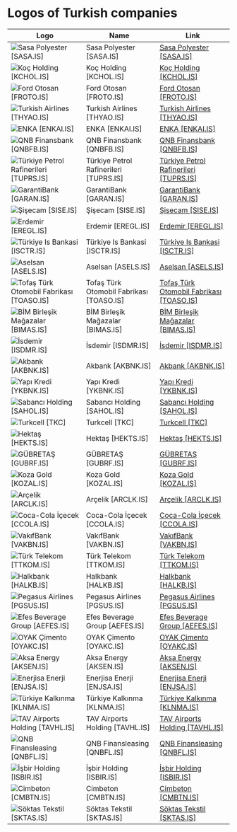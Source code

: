 # Logos of Turkish companies

| Logo | Name  | Link |
| ---- | ----  | ---- |
| ![Sasa Polyester [SASA.IS]](/img/128/SASA.IS-972fda45.png) | Sasa Polyester [SASA.IS] | [Sasa Polyester [SASA.IS]](sasa-polyester/logo/ ) |
| ![Koç Holding [KCHOL.IS]](/img/128/KCHOL.IS-c3c93517.png) | Koç Holding [KCHOL.IS] | [Koç Holding [KCHOL.IS]](koc-holding/logo/ ) |
| ![Ford Otosan [FROTO.IS]](/img/128/FROTO.IS-6d2a0089.png) | Ford Otosan [FROTO.IS] | [Ford Otosan [FROTO.IS]](ford-otosan/logo/ ) |
| ![Turkish Airlines [THYAO.IS]](/img/128/THYAO.IS-b69ad54f.png) | Turkish Airlines [THYAO.IS] | [Turkish Airlines [THYAO.IS]](turkish-airlines/logo/ ) |
| ![ENKA [ENKAI.IS]](/img/128/ENKAI.IS-fc2d3b14.png) | ENKA [ENKAI.IS] | [ENKA [ENKAI.IS]](enka/logo/ ) |
| ![QNB Finansbank [QNBFB.IS]](/img/128/QNBFB.IS-e3d430f2.png) | QNB Finansbank [QNBFB.IS] | [QNB Finansbank [QNBFB.IS]](qnb-finansbank/logo/ ) |
| ![Türkiye Petrol Rafinerileri [TUPRS.IS]](/img/128/TUPRS.IS-1270b64a.png) | Türkiye Petrol Rafinerileri [TUPRS.IS] | [Türkiye Petrol Rafinerileri [TUPRS.IS]](turkiye-petrol-rafinerileri/logo/ ) |
| ![GarantiBank [GARAN.IS]](/img/128/GARAN.IS-5c349a74.png) | GarantiBank [GARAN.IS] | [GarantiBank [GARAN.IS]](garantibank/logo/ ) |
| ![Şişecam [SISE.IS]](/img/128/SISE.IS-00f6f262.png) | Şişecam [SISE.IS] | [Şişecam [SISE.IS]](sisecam/logo/ ) |
| ![Erdemir [EREGL.IS]](/img/128/EREGL.IS-a377cd41.png) | Erdemir [EREGL.IS] | [Erdemir [EREGL.IS]](erdemir/logo/ ) |
| ![Türkiye Is Bankasi [ISCTR.IS]](/img/128/ISCTR.IS-71afd817.png) | Türkiye Is Bankasi [ISCTR.IS] | [Türkiye Is Bankasi [ISCTR.IS]](turkiye-is-bankasi/logo/ ) |
| ![Aselsan [ASELS.IS]](/img/128/ASELS.IS-767b5a64.png) | Aselsan [ASELS.IS] | [Aselsan [ASELS.IS]](aselsan/logo/ ) |
| ![Tofaş Türk Otomobil Fabrikası [TOASO.IS]](/img/128/TOASO.IS-7595856a.png) | Tofaş Türk Otomobil Fabrikası [TOASO.IS] | [Tofaş Türk Otomobil Fabrikası [TOASO.IS]](tofas-oto-fab/logo/ ) |
| ![BİM Birleşik Mağazalar [BIMAS.IS]](/img/128/BIMAS.IS-2a7239b0.png) | BİM Birleşik Mağazalar [BIMAS.IS] | [BİM Birleşik Mağazalar [BIMAS.IS]](bim-magazalar/logo/ ) |
| ![İsdemir [ISDMR.IS]](/img/128/ISDMR.IS-30504759.png) | İsdemir [ISDMR.IS] | [İsdemir [ISDMR.IS]](isdemir/logo/ ) |
| ![Akbank [AKBNK.IS]](/img/128/AKBNK.IS-6bc176e6.png) | Akbank [AKBNK.IS] | [Akbank [AKBNK.IS]](akbank/logo/ ) |
| ![Yapı Kredi [YKBNK.IS]](/img/128/YKBNK.IS-2d7d4742.png) | Yapı Kredi [YKBNK.IS] | [Yapı Kredi [YKBNK.IS]](yapi-kredi/logo/ ) |
| ![Sabancı Holding [SAHOL.IS]](/img/128/SAHOL.IS-fbb1aefb.png) | Sabancı Holding [SAHOL.IS] | [Sabancı Holding [SAHOL.IS]](sabanci-holding/logo/ ) |
| ![Turkcell [TKC]](/img/128/TKC-3ed578c6.png) | Turkcell [TKC] | [Turkcell [TKC]](turkcell/logo/ ) |
| ![Hektaş [HEKTS.IS]](/img/128/HEKTS.IS-1052069b.png) | Hektaş [HEKTS.IS] | [Hektaş [HEKTS.IS]](hektas/logo/ ) |
| ![GÜBRETAŞ [GUBRF.IS]](/img/128/GUBRF.IS-c16ad376.png) | GÜBRETAŞ [GUBRF.IS] | [GÜBRETAŞ [GUBRF.IS]](gubretas/logo/ ) |
| ![Koza Gold [KOZAL.IS]](/img/128/KOZAL.IS-872438b6.png) | Koza Gold [KOZAL.IS] | [Koza Gold [KOZAL.IS]](koza-gold/logo/ ) |
| ![Arçelik [ARCLK.IS]](/img/128/ARCLK.IS-fd58f458.png) | Arçelik [ARCLK.IS] | [Arçelik [ARCLK.IS]](arcelik/logo/ ) |
| ![Coca-Cola İçecek [CCOLA.IS]](/img/128/CCOLA.IS-1fff52f9.png) | Coca-Cola İçecek [CCOLA.IS] | [Coca-Cola İçecek [CCOLA.IS]](coca-cola-icecek/logo/ ) |
| ![VakıfBank [VAKBN.IS]](/img/128/VAKBN.IS-016444f8.png) | VakıfBank [VAKBN.IS] | [VakıfBank [VAKBN.IS]](vakifbank/logo/ ) |
| ![Türk Telekom [TTKOM.IS]](/img/128/TTKOM.IS-326318ef.png) | Türk Telekom [TTKOM.IS] | [Türk Telekom [TTKOM.IS]](turk-telekom/logo/ ) |
| ![Halkbank [HALKB.IS]](/img/128/HALKB.IS-1ea3eed4.png) | Halkbank [HALKB.IS] | [Halkbank [HALKB.IS]](halkbank/logo/ ) |
| ![Pegasus Airlines [PGSUS.IS]](/img/128/PGSUS.IS-56d859e6.png) | Pegasus Airlines [PGSUS.IS] | [Pegasus Airlines [PGSUS.IS]](pegasus-airlines/logo/ ) |
| ![Efes Beverage Group [AEFES.IS]](/img/128/AEFES.IS-8c1a2d94.png) | Efes Beverage Group [AEFES.IS] | [Efes Beverage Group [AEFES.IS]](efes-beverage/logo/ ) |
| ![OYAK Çimento [OYAKC.IS]](/img/128/OYAKC.IS-0a8518bc.png) | OYAK Çimento [OYAKC.IS] | [OYAK Çimento [OYAKC.IS]](oyak-cimento/logo/ ) |
| ![Aksa Energy [AKSEN.IS]](/img/128/AKSEN.IS-635ce029.png) | Aksa Energy [AKSEN.IS] | [Aksa Energy [AKSEN.IS]](aksa-energy/logo/ ) |
| ![Enerjisa Enerji [ENJSA.IS]](/img/128/ENJSA.IS-114809a9.png) | Enerjisa Enerji [ENJSA.IS] | [Enerjisa Enerji [ENJSA.IS]](enerjisa-enerji/logo/ ) |
| ![Türkiye Kalkınma [KLNMA.IS]](/img/128/KLNMA.IS-87d0252d.png) | Türkiye Kalkınma [KLNMA.IS] | [Türkiye Kalkınma [KLNMA.IS]](turkiye-kalkinma/logo/ ) |
| ![TAV Airports Holding [TAVHL.IS]](/img/128/TAVHL.IS-fb235ce8.png) | TAV Airports Holding [TAVHL.IS] | [TAV Airports Holding [TAVHL.IS]](tav-airports/logo/ ) |
| ![QNB Finansleasing [QNBFL.IS]](/img/128/QNBFL.IS-537c4bc3.png) | QNB Finansleasing [QNBFL.IS] | [QNB Finansleasing [QNBFL.IS]](qnb-finansleasing/logo/ ) |
| ![İşbir Holding [ISBIR.IS]](/img/128/ISBIR.IS-3f64c32a.png) | İşbir Holding [ISBIR.IS] | [İşbir Holding [ISBIR.IS]](isbir-holding/logo/ ) |
| ![Cimbeton [CMBTN.IS]](/img/128/CMBTN.IS-7e7a941a.png) | Cimbeton [CMBTN.IS] | [Cimbeton [CMBTN.IS]](cimbeton/logo/ ) |
| ![Söktas Tekstil [SKTAS.IS]](/img/128/SKTAS.IS-077effa2.png) | Söktas Tekstil [SKTAS.IS] | [Söktas Tekstil [SKTAS.IS]](soktas-tekstil/logo/ ) |
